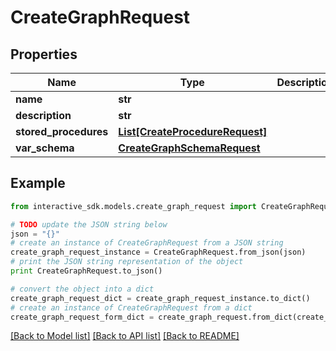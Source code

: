 # CreateGraphRequest


## Properties

Name | Type | Description | Notes
------------ | ------------- | ------------- | -------------
**name** | **str** |  | [optional] 
**description** | **str** |  | [optional] 
**stored_procedures** | [**List[CreateProcedureRequest]**](CreateProcedureRequest.md) |  | [optional] 
**var_schema** | [**CreateGraphSchemaRequest**](CreateGraphSchemaRequest.md) |  | [optional] 

## Example

```python
from interactive_sdk.models.create_graph_request import CreateGraphRequest

# TODO update the JSON string below
json = "{}"
# create an instance of CreateGraphRequest from a JSON string
create_graph_request_instance = CreateGraphRequest.from_json(json)
# print the JSON string representation of the object
print CreateGraphRequest.to_json()

# convert the object into a dict
create_graph_request_dict = create_graph_request_instance.to_dict()
# create an instance of CreateGraphRequest from a dict
create_graph_request_form_dict = create_graph_request.from_dict(create_graph_request_dict)
```
[[Back to Model list]](../README.md#documentation-for-models) [[Back to API list]](../README.md#documentation-for-api-endpoints) [[Back to README]](../README.md)


